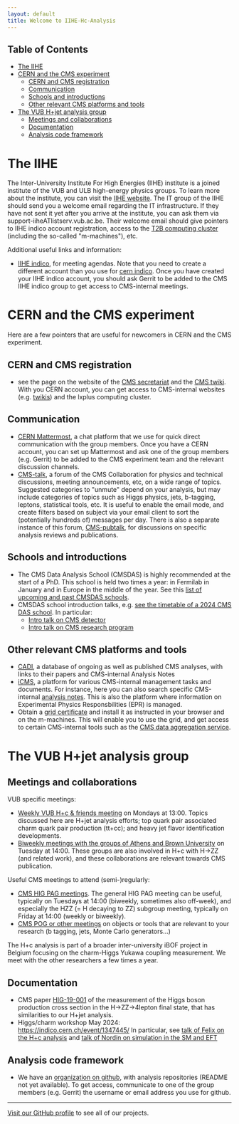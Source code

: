 ```yaml
---
layout: default
title: Welcome to IIHE-Hc-Analysis
---
```


## Table of Contents
- [The IIHE](#the-iihe)
- [CERN and the CMS experiment](#cern-and-the-cms-experiment)
  - [CERN and CMS registration](#cern-and-cms-registration)
  - [Communication](#communication)
  - [Schools and introductions](#schools-and-introductions)
  - [Other relevant CMS platforms and tools](#other-relevant-cms-platforms-and-tools)
- [The VUB H+jet analysis group](#the-vub-h-jet-analysis-group)
  - [Meetings and collaborations](#meetings-and-collaborations)
  - [Documentation](#documentation)
  - [Analysis code framework](#analysis-code-framework)


<!--
*Current group members:*
#- PhD students: Felix Heyen, Nordin Breugelmans, Saranya Nandakumar, Chirayu Gupta
#- Master student: Stef Duponcheel
#- Postdoc: Gerrit Van Onsem
#- Professors: Michael Tytgat, Jorgen D'Hondt
-->

# **The IIHE**

The Inter-University Institute For High Energies (IIHE) institute is a joined institute of the VUB and ULB high-energy physics groups. To learn more about the institute, you can visit the [IIHE website](https://iihe.ac.be/). 
The IT group of the IIHE should send you a welcome email regarding the IT infrastructure. If they have not sent it yet after you arrive at the institute, you can ask them via support-iiheATlistserv.vub.ac.be. Their welcome email should give pointers to IIHE indico account registration, access to the [T2B computing cluster](https://t2bwiki.iihe.ac.be/First_access_to_t2b) (including the so-called "m-machines"), etc. 

Additional useful links and information:
- [IIHE indico](https://indico.iihe.ac.be/), for meeting agendas. Note that you need to create a different account than you use for [cern indico](https://indico.cern.ch/category/6803/). Once you have created your IIHE indico account, you should ask Gerrit to be added to the CMS IIHE indico group to get access to CMS-internal meetings.


# **CERN and the CMS experiment**

Here are a few pointers that are useful for newcomers in CERN and the CMS experiment.

## CERN and CMS registration
- see the page on the website of the [CMS secretariat](https://cms-secretariat.web.cern.ch/cms-registration-and-computing-account#) and the [CMS twiki]([https://twiki.cern.ch/twiki/bin/view/CMSPublic/WorkBookGetAccount). With you CERN account, you can get access to CMS-internal websites (e.g. [twikis](https://twiki.cern.ch/twiki/bin/viewauth/CMS)) and the lxplus computing cluster. 

## Communication
- [CERN Mattermost](https://mattermost.web.cern.ch), a chat platform that we use for quick direct communication with the group members. Once you have a CERN account, you can set up Mattermost and ask one of the group members (e.g. Gerrit) to be added to the CMS experiment team and the relevant discussion channels.
- [CMS-talk](https://cms-talk.web.cern.ch/), a forum of the CMS Collaboration for physics and technical discussions, meeting announcements, etc, on a wide range of topics. Suggested categories to "unmute" depend on your analysis, but may include categories of topics such as Higgs physics, jets, b-tagging, leptons, statistical tools, etc. It is useful to enable the email mode, and create filters based on subject via your email client to sort the (potentially hundreds of) messages per day. There is also a separate instance of this forum, [CMS-pubtalk](https://cms-pub-talk.web.cern.ch/), for discussions on specific analysis reviews and publications.

## Schools and introductions
- The CMS Data Analysis School (CMSDAS) is highly recommended at the start of a PhD. This school is held two times a year: in Fermilab in January and in Europe in the middle of the year. See this [list of upcoming and past CMSDAS schools](https://twiki.cern.ch/twiki/bin/view/CMS/CMSschoolsCommittee).
- CMSDAS school introduction talks, e.g. [see the timetable of a 2024 CMS DAS school](https://indico.cern.ch/event/1388937/overview). In particular:
  - [Intro talk on CMS detector](https://indico.cern.ch/event/1388937/timetable/#3-plenary-talk-cms-detector)
  - [Intro talk on CMS research program](https://indico.cern.ch/event/1388937/timetable/#4-plenary-talk-cms-physics-pro)

## Other relevant CMS platforms and tools
- [CADI](https://cms.cern.ch/iCMS/analysisadmin/cadilines), a database of ongoing as well as published CMS analyses, with links to their papers and CMS-internal Analysis Notes
- [iCMS](https://icms.cern.ch/tools/), a platform for various CMS-internal management tasks and documents. For instance, here you can also search specific CMS-internal [analysis notes](https://icms.cern.ch/tools/publications/notes/entries/AN/). This is also the platform where information on Experimental Physics Responsbilities (EPR) is managed.
- Obtain a [grid certificate](https://t2bwiki.iihe.ac.be/Getting_a_certificate_for_the_T2) and install it as instructed in your browser and on the m-machines. This will enable you to use the grid, and get access to certain CMS-internal tools such as the [CMS data aggregation service](https://cmsweb.cern.ch/das/).  

# **The VUB H+jet analysis group**

## Meetings and collaborations
VUB specific meetings:
- [Weekly VUB H+c & friends meeting](https://indico.iihe.ac.be/category/1/search?q=H%2Bc) on Mondays at 13:00. Topics discussed here are H+jet analysis efforts; top quark pair associated charm quark pair production (tt+cc); and heavy jet flavor identification developments.
- [Biweekly meetings with the groups of Athens and Brown University](https://indico.cern.ch/category/7320/search?q=H%2Bc+with+H-%3EZZ) on Tuesday at 14:00. These groups are also involved in H+c with H->ZZ (and related work), and these collaborations are relevant towards CMS publication.

Useful CMS meetings to attend (semi-)regularly:
- [CMS HIG PAG meetings](https://indico.cern.ch/category/26/). The general HIG PAG meeting can be useful, typically on Tuesdays at 14:00 (biweekly, sometimes also off-week), and especially the HZZ (= H decaying to ZZ) subgroup meeting, typically on Friday at 14:00 (weekly or biweekly).
- [CMS POG or other meetings](https://indico.cern.ch/category/6803/) on objects or tools that are relevant to your research (b tagging, jets, Monte Carlo generators...)

The H+c analysis is part of a broader inter-university iBOF project in Belgium focusing on the charm-Higgs Yukawa coupling measurement. We meet with the other researchers a few times a year. 

## Documentation
- CMS paper [HIG-19-001](https://arxiv.org/abs/2103.04956) of the measurement of the Higgs boson production cross section in the H->ZZ->4lepton final state, that has similarities to our H+jet analysis.
- Higgs/charm workshop May 2024: https://indico.cern.ch/event/1347445/ 
  In particular, see [talk of Felix on the H+c analysis](https://indico.cern.ch/event/1347445/contributions/5900707/)
  and [talk of Nordin on simulation in the SM and EFT](https://indico.cern.ch/event/1347445/contributions/5857938/)

## Analysis code framework
- We have an [organization on github](https://github.com/IIHE-Hc-Analysis), with analysis repositories (README not yet available). To get access, communicate to one of the group members (e.g. Gerrit) the username or email address you use for github.

---

[Visit our GitHub profile](https://github.com/IIHE-Hc-Analysis) to see all of our projects.
